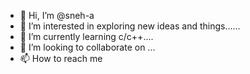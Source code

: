 - 👋 Hi, I’m @sneh-a
- 👀 I’m interested in exploring new ideas and things......
- 🌱 I’m currently learning c/c++....
- 💞️ I’m looking to collaborate on ...
- 📫 How to reach me 

<!---
sneh-a/sneh-a is a ✨ special ✨ repository because its `README.md` (this file) appears on your GitHub profile.
You can click the Preview link to take a look at your changes.
--->
